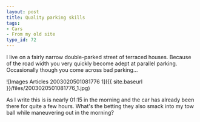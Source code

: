 ```yaml
---
layout: post
title: Quality parking skills
tags:
- Cars
- From my old site
typo_id: 72
---
```

I live on a fairly narrow double-parked street of terraced houses.  Because of
the road width you very quickly become adept at parallel parking.  Occasionally
though you come across bad parking...

<!-- read more -->

![Images Articles 2003020501081776 1]({{ site.baseurl }}/files/2003020501081776_1.jpg)

As I write this is is nearly 01:15 in the morning and the car has already been
there for quite a few hours. What's the betting they also smack into my tow ball
while maneuvering out in the morning?
